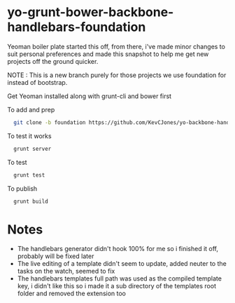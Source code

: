 yo-grunt-bower-backbone-handlebars-foundation
====================================

Yeoman boiler plate started this off, from there, i've made minor changes to suit personal preferences and
made this snapshot to help me get new projects off the ground quicker.

NOTE : This is a new branch purely for those projects we use foundation for instead of bootstrap.

Get Yeoman installed along with grunt-cli and bower first

To add and prep
```zsh  
  git clone -b foundation https://github.com/KevCJones/yo-backbone-handlebars-personalsetup.git "./." && npm install && bower install
```
To test it works
```zsh  
  grunt server
```
To test
```zsh  
  grunt test
```
To publish
```zsh  
  grunt build
```
  
Notes 
=====

- The handlebars generator didn't hook 100% for me so i finished it off, probably will be fixed later
- The live editing of a template didn't seem to update, added neuter to the tasks on the watch, seemed to fix
- The handlebars templates full path was used as the compiled template key, i didn't like this so i made it a sub directory of the templates root folder and removed the extension too
